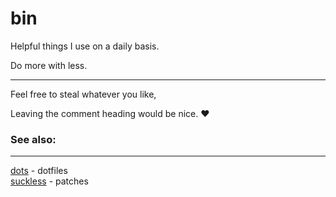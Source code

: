 # bin

Helpful things I use on a daily  basis.

Do more with less.

--------

Feel free to steal whatever you like,

Leaving the comment heading would be nice. ❤

### See also:
------------

[dots](http://github.com/mitchweaver/dots) - dotfiles  
[suckless](http://github.com/mitchweaver/suckless) - patches  
